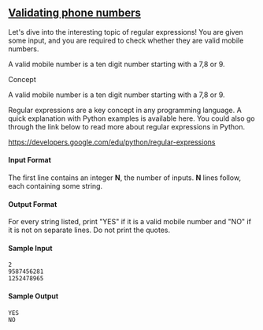 ## **[Validating phone numbers](https://www.hackerrank.com/challenges/validating-the-phone-number)** 
Let's dive into the interesting topic of regular expressions! You are given some input, and you are required to check whether they are valid mobile numbers.

A valid mobile number is a ten digit number starting with a 7,8 or 9.

Concept

A valid mobile number is a ten digit number starting with a 7,8 or 9.

Regular expressions are a key concept in any programming language. A quick explanation with Python examples is available here. You could also go through the link below to read more about regular expressions in Python.

https://developers.google.com/edu/python/regular-expressions

#### Input Format

The first line contains an integer **N**, the number of inputs.
**N** lines follow, each containing some string.

#### Output Format

For every string listed, print "YES" if it is a valid mobile number and "NO" if it is not on separate lines. Do not print the quotes.

#### Sample Input

```
2
9587456281
1252478965
```

#### Sample Output

```
YES
NO
```